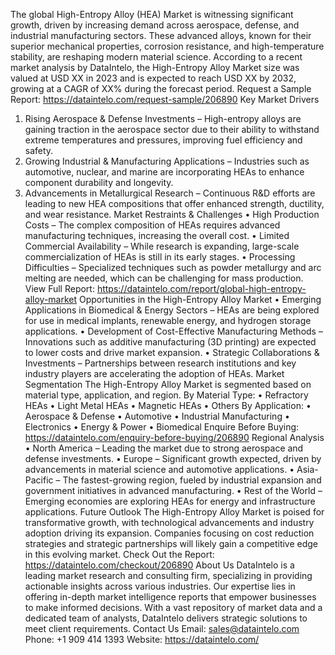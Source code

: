 The global High-Entropy Alloy (HEA) Market is witnessing significant growth, driven by increasing demand across aerospace, defense, and industrial manufacturing sectors. These advanced alloys, known for their superior mechanical properties, corrosion resistance, and high-temperature stability, are reshaping modern material science.
According to a recent market analysis by DataIntelo, the High-Entropy Alloy Market size was valued at USD XX in 2023 and is expected to reach USD XX by 2032, growing at a CAGR of XX% during the forecast period.
Request a Sample Report: https://dataintelo.com/request-sample/206890
Key Market Drivers
1.	Rising Aerospace & Defense Investments – High-entropy alloys are gaining traction in the aerospace sector due to their ability to withstand extreme temperatures and pressures, improving fuel efficiency and safety.
2.	Growing Industrial & Manufacturing Applications – Industries such as automotive, nuclear, and marine are incorporating HEAs to enhance component durability and longevity.
3.	Advancements in Metallurgical Research – Continuous R&D efforts are leading to new HEA compositions that offer enhanced strength, ductility, and wear resistance.
Market Restraints & Challenges
•	High Production Costs – The complex composition of HEAs requires advanced manufacturing techniques, increasing the overall cost.
•	Limited Commercial Availability – While research is expanding, large-scale commercialization of HEAs is still in its early stages.
•	Processing Difficulties – Specialized techniques such as powder metallurgy and arc melting are needed, which can be challenging for mass production.
View Full Report: https://dataintelo.com/report/global-high-entropy-alloy-market
Opportunities in the High-Entropy Alloy Market
•	Emerging Applications in Biomedical & Energy Sectors – HEAs are being explored for use in medical implants, renewable energy, and hydrogen storage applications.
•	Development of Cost-Effective Manufacturing Methods – Innovations such as additive manufacturing (3D printing) are expected to lower costs and drive market expansion.
•	Strategic Collaborations & Investments – Partnerships between research institutions and key industry players are accelerating the adoption of HEAs.
Market Segmentation
The High-Entropy Alloy Market is segmented based on material type, application, and region.
By Material Type:
•	Refractory HEAs
•	Light Metal HEAs
•	Magnetic HEAs
•	Others
By Application:
•	Aerospace & Defense
•	Automotive
•	Industrial Manufacturing
•	Electronics
•	Energy & Power
•	Biomedical
Enquire Before Buying: https://dataintelo.com/enquiry-before-buying/206890
Regional Analysis
•	North America – Leading the market due to strong aerospace and defense investments.
•	Europe – Significant growth expected, driven by advancements in material science and automotive applications.
•	Asia-Pacific – The fastest-growing region, fueled by industrial expansion and government initiatives in advanced manufacturing.
•	Rest of the World – Emerging economies are exploring HEAs for energy and infrastructure applications.
Future Outlook
The High-Entropy Alloy Market is poised for transformative growth, with technological advancements and industry adoption driving its expansion. Companies focusing on cost reduction strategies and strategic partnerships will likely gain a competitive edge in this evolving market.
Check Out the Report: https://dataintelo.com/checkout/206890
About Us
DataIntelo is a leading market research and consulting firm, specializing in providing actionable insights across various industries. Our expertise lies in offering in-depth market intelligence reports that empower businesses to make informed decisions. With a vast repository of market data and a dedicated team of analysts, DataIntelo delivers strategic solutions to meet client requirements.
Contact Us
Email: sales@dataintelo.com
Phone: +1 909 414 1393
Website: https://dataintelo.com/

